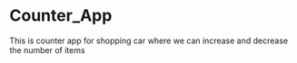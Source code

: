 # Counter_App
This is counter app for shopping car where we can increase and decrease the number of items
